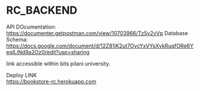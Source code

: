 # RC_BACKEND

API DOcumentation:  
https://documenter.getpostman.com/view/10703966/Tz5v2vVp
Database Schema:  
https://docs.google.com/document/d/12Z81jK2ut7OycYxVYsXvkRuqfORe6YeqILiNd9a2Oz0/edit?usp=sharing   

link accessible within bits pilani university.

Deploy LINK  
https://bookstore-rc.herokuapp.com  

